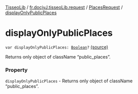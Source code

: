 [TisseoLib](../../index.md) / [fr.docjyJ.tisseoLib.request](../index.md) / [PlacesRequest](index.md) / [displayOnlyPublicPlaces](./display-only-public-places.md)

# displayOnlyPublicPlaces

`var displayOnlyPublicPlaces: `[`Boolean`](https://kotlinlang.org/api/latest/jvm/stdlib/kotlin/-boolean/index.html)`?` [(source)](https://github.com/docjyj/tisseoLib/tree/master/src/main/kotlin/fr/docjyJ/tisseoLib/request/PlacesRequest.kt#L63)

Returns only object of className “public_places”.

### Property

`displayOnlyPublicPlaces` - Returns only object of className “public_places”.
